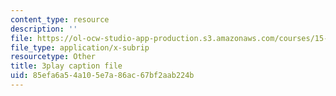 ```yaml
---
content_type: resource
description: ''
file: https://ol-ocw-studio-app-production.s3.amazonaws.com/courses/15-s12-blockchain-and-money-fall-2018/85efa6a54a105e7a86ac67bf2aab224b_0UvVOMZqpEA.vtt
file_type: application/x-subrip
resourcetype: Other
title: 3play caption file
uid: 85efa6a5-4a10-5e7a-86ac-67bf2aab224b
---
```

